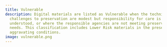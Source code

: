 ```yaml
---
title: Vulnerable
description: Digital materials are listed as Vulnerable when the technical
  challenges to preservation are modest but responsibility for care is poorly
  understood, or where the responsible agencies are not meeting preservation
  needs. This classification includes Lower Risk materials in the presence of
  aggravating conditions.
image: vulnerable.png
---
```

